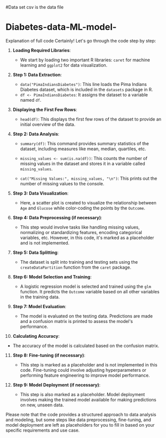 #Data set csv is the data file 


# Diabetes-data-ML-model-
Explanation of full code 
Certainly! Let's go through the code step by step:

1. **Loading Required Libraries**:
   - We start by loading two important R libraries: `caret` for machine learning and `ggplot2` for data visualization.

2. **Step 1: Data Extraction**:
   - `data("PimaIndiansDiabetes")`: This line loads the Pima Indians Diabetes dataset, which is included in the `datasets` package in R.
   - `df <- PimaIndiansDiabetes`: It assigns the dataset to a variable named `df`.

3. **Displaying the First Few Rows**:
   - `head(df)`: This displays the first few rows of the dataset to provide an initial overview of the data.

4. **Step 2: Data Analysis**:
   - `summary(df)`: This command provides summary statistics of the dataset, including measures like mean, median, quartiles, etc.

   - `missing_values <- sum(is.na(df))`: This counts the number of missing values in the dataset and stores it in a variable called `missing_values`.

   - `cat("Missing Values:", missing_values, "\n")`: This prints out the number of missing values to the console.

5. **Step 3: Data Visualization**:
   - Here, a scatter plot is created to visualize the relationship between `Age` and `Glucose` while color-coding the points by the `Outcome`.

6. **Step 4: Data Preprocessing (if necessary)**:
   - This step would involve tasks like handling missing values, normalizing or standardizing features, encoding categorical variables, etc. However, in this code, it's marked as a placeholder and is not implemented.

7. **Step 5: Data Splitting**:
   - The dataset is split into training and testing sets using the `createDataPartition` function from the `caret` package.

8. **Step 6: Model Selection and Training**:
   - A logistic regression model is selected and trained using the `glm` function. It predicts the `Outcome` variable based on all other variables in the training data.

9. **Step 7: Model Evaluation**:
   - The model is evaluated on the testing data. Predictions are made and a confusion matrix is printed to assess the model's performance.

10. **Calculating Accuracy**:
   - The accuracy of the model is calculated based on the confusion matrix.

11. **Step 8: Fine-tuning (if necessary)**:
    - This step is marked as a placeholder and is not implemented in this code. Fine-tuning could involve adjusting hyperparameters or performing feature engineering to improve model performance.

12. **Step 9: Model Deployment (if necessary)**:
    - This step is also marked as a placeholder. Model deployment involves making the trained model available for making predictions on new, unseen data.

Please note that the code provides a structured approach to data analysis and modeling, but some steps like data preprocessing, fine-tuning, and model deployment are left as placeholders for you to fill in based on your specific requirements and use case.
